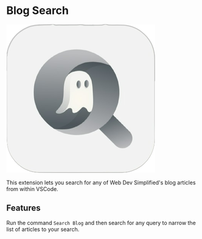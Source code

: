 # Blog Search

![Blog Search Logo](./logo.png)

This extension lets you search for any of Web Dev Simplified's blog articles from within VSCode.

## Features

Run the command `Search Blog` and then search for any query to narrow the list of articles to your search.